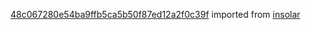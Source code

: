 [48c067280e54ba9ffb5ca5b50f87ed12a2f0c39f](https://github.com/insolar/insolar/commit/48c067280e54ba9ffb5ca5b50f87ed12a2f0c39f) imported from [insolar](https://github.com/insolar/insolar)
